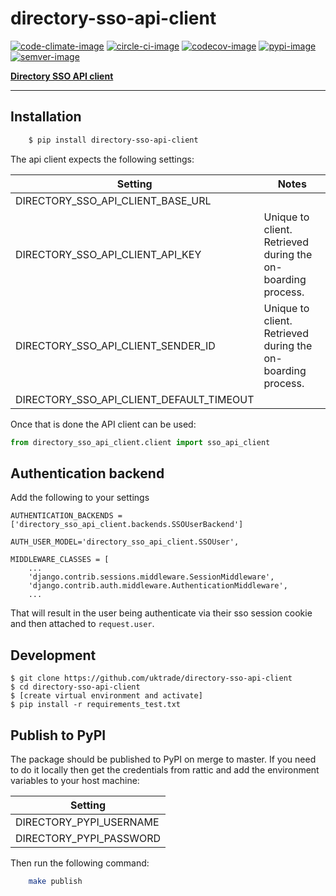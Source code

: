 # directory-sso-api-client

[![code-climate-image]][code-climate]
[![circle-ci-image]][circle-ci]
[![codecov-image]][codecov]
[![pypi-image]][pypi]
[![semver-image]][semver]

**[Directory SSO API client](https://great.gov.uk/)**

---

## Installation

```sh
    $ pip install directory-sso-api-client
```

The api client expects the following settings:

| Setting                                  | Notes                                                       |
| ---------------------------------------- | ----------------------------------------------------------- |
| DIRECTORY_SSO_API_CLIENT_BASE_URL        |                                                             |
| DIRECTORY_SSO_API_CLIENT_API_KEY         | Unique to client. Retrieved during the on-boarding process. |
| DIRECTORY_SSO_API_CLIENT_SENDER_ID       | Unique to client. Retrieved during the on-boarding process. |
| DIRECTORY_SSO_API_CLIENT_DEFAULT_TIMEOUT |                                                             |

Once that is done the API client can be used:

```py
from directory_sso_api_client.client import sso_api_client
```

## Authentication backend

Add the following to your settings

```
AUTHENTICATION_BACKENDS = ['directory_sso_api_client.backends.SSOUserBackend']

AUTH_USER_MODEL='directory_sso_api_client.SSOUser',

MIDDLEWARE_CLASSES = [
    ...
    'django.contrib.sessions.middleware.SessionMiddleware',
    'django.contrib.auth.middleware.AuthenticationMiddleware',
    ...
```

That will result in the user being authenticate via their sso session cookie and then attached to `request.user`.

## Development

```shell
$ git clone https://github.com/uktrade/directory-sso-api-client
$ cd directory-sso-api-client
$ [create virtual environment and activate]
$ pip install -r requirements_test.txt
```

## Publish to PyPI

The package should be published to PyPI on merge to master. If you need to do it locally then get the credentials from rattic and add the environment variables to your host machine:

| Setting                     |
| --------------------------- |
| DIRECTORY_PYPI_USERNAME     |
| DIRECTORY_PYPI_PASSWORD     |

Then run the following command:
```sh
    make publish
```


[code-climate-image]: https://codeclimate.com/github/uktrade/directory-sso-api-client/badges/issue_count.svg
[code-climate]: https://codeclimate.com/github/uktrade/directory-sso-api-client

[circle-ci-image]: https://circleci.com/gh/uktrade/directory-sso-api-client/tree/master.svg?style=svg
[circle-ci]: https://circleci.com/gh/uktrade/directory-sso-api-client/tree/master

[codecov-image]: https://codecov.io/gh/uktrade/directory-sso-api-client/branch/master/graph/badge.svg
[codecov]: https://codecov.io/gh/uktrade/directory-sso-api-client

[pypi-image]: https://badge.fury.io/py/directory-sso-api-client.svg
[pypi]: https://badge.fury.io/py/directory-sso-api-client

[semver-image]: https://img.shields.io/badge/Versioning%20strategy-SemVer-5FBB1C.svg
[semver]: https://semver.org
